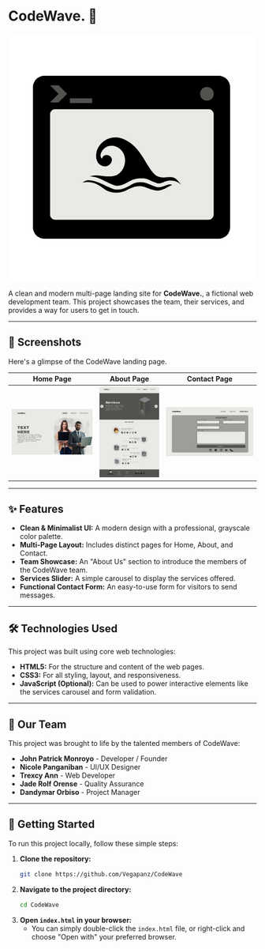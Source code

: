# CodeWave. 🌊

![CodeWave Logo](image/black%20logo.png)

A clean and modern multi-page landing site for **CodeWave.**, a fictional web development team. This project showcases the team, their services, and provides a way for users to get in touch.

***

## 📸 Screenshots

Here's a glimpse of the CodeWave landing page.

| Home Page | About Page | Contact Page |
| :---: | :---: | :---: |
| ![Homepage](image/Homepage.png) | ![Aboutpage](image/Aboutpage.png) | ![Contactpage](image/Contactpage.png) |

***

## ✨ Features

* **Clean & Minimalist UI:** A modern design with a professional, grayscale color palette.
* **Multi-Page Layout:** Includes distinct pages for Home, About, and Contact.
* **Team Showcase:** An "About Us" section to introduce the members of the CodeWave team.
* **Services Slider:** A simple carousel to display the services offered.
* **Functional Contact Form:** An easy-to-use form for visitors to send messages.

***

## 🛠️ Technologies Used

This project was built using core web technologies:

* **HTML5:** For the structure and content of the web pages.
* **CSS3:** For all styling, layout, and responsiveness.
* **JavaScript (Optional):** Can be used to power interactive elements like the services carousel and form validation.

***

## 👥 Our Team

This project was brought to life by the talented members of CodeWave:

* **John Patrick Monroyo** - Developer / Founder
* **Nicole Panganiban** - UI/UX Designer
* **Trexcy Ann** - Web Developer
* **Jade Rolf Orense** - Quality Assurance
* **Dandymar Orbiso** - Project Manager

***

## 🏁 Getting Started

To run this project locally, follow these simple steps:

1.  **Clone the repository:**
    ```sh
    git clone https://github.com/Vegapanz/CodeWave
    ```
2.  **Navigate to the project directory:**
    ```sh
    cd CodeWave
    ```
3.  **Open `index.html` in your browser:**
    * You can simply double-click the `index.html` file, or right-click and choose "Open with" your preferred browser.
